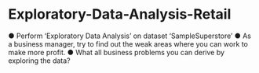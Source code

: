 # Exploratory-Data-Analysis-Retail
 ● Perform ‘Exploratory Data Analysis’ on dataset ‘SampleSuperstore’  ● As a business manager, try to find out the weak areas where you can  work to make more profit.  ● What all business problems you can derive by exploring the data?
